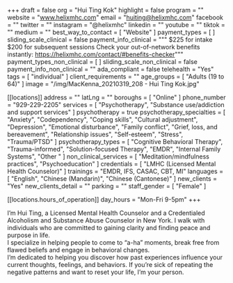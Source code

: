+++
draft = false
org = "Hui Ting Kok"
highlight = false
program = ""
website = "www.helixmhc.com"
email = "huiting@helixmhc.com"
facebook = ""
twitter = ""
instagram = "@helixmhc"
linkedin = ""
youtube = ""
tiktok = ""
medium = ""
best_way_to_contact = [ "Website" ]
payment_types = [ ]
sliding_scale_clinical = false
payment_info_clinical = """
$225 for intake $200 for subsequent sessions
Check your out-of-network benefits instantly: https://helixmhc.com/contact/#benefits-checker"""
payment_types_non_clinical = [ ]
sliding_scale_non_clinical = false
payment_info_non_clinical = ""
ada_compliant = false
telehealth = "Yes"
tags = [ "individual" ]
client_requirements = ""
age_groups = [ "Adults (19 to 64)" ]
image = "/img/MacKenna_20210319_208 - Hui Ting Kok.jpg"

[[locations]]
address = ""
latLng = ""
boroughs = [ "Online" ]
phone_number = "929-229-2205"
services = [
  "Psychotherapy",
  "Substance use/addiction and support services"
]
psychotherapy = true
psychotherapy_specialties = [
  "Anxiety",
  "Codependency",
  "Coping skills",
  "Cultural adjustment",
  "Depression",
  "Emotional disturbance",
  "Family conflict",
  "Grief, loss, and bereavement",
  "Relationship issues",
  "Self-esteem",
  "Stress",
  "Trauma/PTSD"
]
psychotherapy_types = [
  "Cognitive Behavioral Therapy",
  "Trauma-informed",
  "Solution-focused Therapy",
  "EMDR",
  "Internal Family Systems",
  "Other "
]
non_clinical_services = [ "Meditation/mindfulness practices", "Psychoeducation" ]
credentials = [ "LMHC (Licensed Mental Health Counselor)" ]
trainings = "EMDR, IFS, CASAC, CBT, MI"
languages = [ "English", "Chinese (Mandarin)", "Chinese (Cantonese)" ]
new_clients = "Yes"
new_clients_detail = ""
parking = ""
staff_gender = [ "Female" ]

  [[locations.hours_of_operation]]
  day_hours = "Mon-Fri 9-5pm"
+++

I’m Hui Ting, a Licensed Mental Health Counselor and a Credentialed Alcoholism and Substance Abuse Counselor in New York. I walk with individuals who are committed to gaining clarity and finding peace and purpose in life. <br>
I specialize in helping people to come to “a-ha” moments, break free from flawed beliefs and engage in behavioral changes. <br>
I’m dedicated to helping you discover how past experiences influence your current thoughts, feelings, and behaviors. If you’re sick of repeating the negative patterns and want to reset your life, I’m your person. <br>
